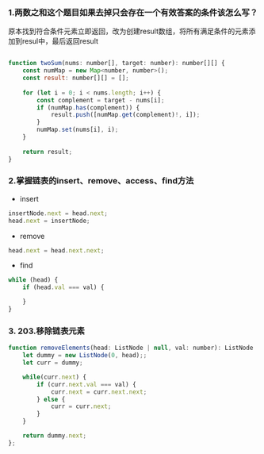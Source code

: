 ### 1.两数之和这个题目如果去掉只会存在一个有效答案的条件该怎么写？

原本找到符合条件元素立即返回，改为创建result数组，将所有满足条件的元素添加到resul中，最后返回result

``` javascript

function twoSum(nums: number[], target: number): number[][] {
    const numMap = new Map<number, number>();
    const result: number[][] = [];
    
    for (let i = 0; i < nums.length; i++) {
        const complement = target - nums[i];
        if (numMap.has(complement)) {
            result.push([numMap.get(complement)!, i]);
        }
        numMap.set(nums[i], i);
    }
    
    return result;
}
```

### 2.掌握链表的insert、remove、access、find方法

- insert

``` javascript
insertNode.next = head.next;
head.next = insertNode;
```

- remove 

``` javascript
head.next = head.next.next;
```

- find 

``` javascript
while (head) {
    if (head.val === val) {

    }
}
```


### 3. 203.移除链表元素

``` javascript
function removeElements(head: ListNode | null, val: number): ListNode | null {
    let dummy = new ListNode(0, head);;
    let curr = dummy;

    while(curr.next) {
        if (curr.next.val === val) {
            curr.next = curr.next.next;
        } else {
            curr = curr.next;
        }
    }

    return dummy.next;
};
```